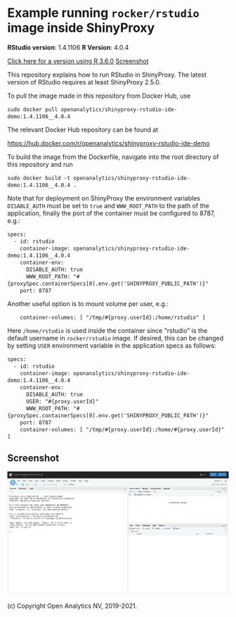 # Example running `rocker/rstudio` image inside ShinyProxy

**RStudio version**: 1.4.1106
**R Version**: 4.0.4

[Click here for a version using R 3.6.0]()
[Screenshot](#screenshot)

This repository explains how to run RStudio in ShinyProxy.
The latest version of RStudio requires at least ShinyProxy 2.5.0.

To pull the image made in this repository from Docker Hub, use

```
sudo docker pull openanalytics/shinyproxy-rstudio-ide-demo:1.4.1106__4.0.4
```

The relevant Docker Hub repository can be found at

https://hub.docker.com/r/openanalytics/shinyproxy-rstudio-ide-demo

To build the image from the Dockerfile, navigate into the root directory of this repository and run

```
sudo docker build -t openanalytics/shinyproxy-rstudio-ide-demo:1.4.1106__4.0.4 .
```

Note that for deployment on ShinyProxy the environment variables `DISABLE_AUTH` must be set to `true` and `WWW_ROOT_PATH` to the path of the application, finally the port of the container must be configured to 8787, e.g.:

```
specs:
  - id: rstudio
    container-image: openanalytics/shinyproxy-rstudio-ide-demo:1.4.1106__4.0.4
    container-env:
      DISABLE_AUTH: true
      WWW_ROOT_PATH: "#{proxySpec.containerSpecs[0].env.get('SHINYPROXY_PUBLIC_PATH')}"
    port: 8787
```

Another useful option is to mount volume per user, e.g.:
```
    container-volumes: [ "/tmp/#{proxy.userId}:/home/rstudio" ]
```

Here `/home/rstudio` is used inside the container since "rstudio" is the default username in `rocker/rstudio` image.
If desired, this can be changed by setting `USER` environment variable in the application specs as follows:
```
specs:
  - id: rstudio
    container-image: openanalytics/shinyproxy-rstudio-ide-demo:1.4.1106__4.0.4
    container-env:
      DISABLE_AUTH: true
      USER: "#{proxy.userId}"
      WWW_ROOT_PATH: "#{proxySpec.containerSpecs[0].env.get('SHINYPROXY_PUBLIC_PATH')}"
    port: 8787
    container-volumes: [ "/tmp/#{proxy.userId}:/home/#{proxy.userId}" ]
```

## Screenshot

![RStudio](.github/screenshots/rstudio.png)

(c) Copyright Open Analytics NV, 2019-2021.
